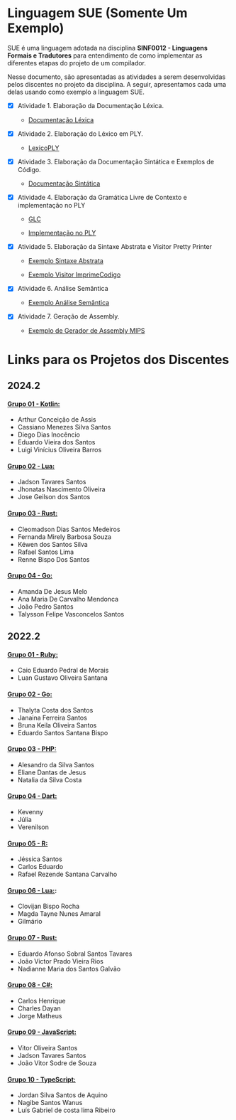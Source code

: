 # Linguagem SUE (Somente Um Exemplo)
SUE é uma linguagem adotada na disciplina __SINF0012 - Linguagens Formais e Tradutores__ para entendimento de como implementar as diferentes etapas do projeto de um compilador.

Nesse documento, são apresentadas as atividades a serem desenvolvidas pelos discentes no projeto da disciplina. A seguir, apresentamos cada uma delas usando como exemplo a linguagem SUE.

- [x] Atividade 1. Elaboração da Documentação Léxica.

  - [Documentação Léxica](https://github.com/andreluisms/LinguagemSue/blob/main/mds/lexico.md)
  
- [x] Atividade 2. Elaboração do Léxico em PLY.
	
  - [LexicoPLY](https://github.com/andreluisms/TutorialSemantico02/blob/main/ExpressionLanguageLex.py)

- [x] Atividade 3. Elaboração da Documentação Sintática e Exemplos de Código.

  - [Documentação Sintática](https://github.com/andreluisms/LinguagemSue/blob/main/mds/sintatico.md)

- [x] Atividade 4. Elaboração da Gramática Livre de Contexto e implementação no PLY

  - [GLC](https://github.com/andreluisms/TutorialSemantico02/blob/main/mds/glc.md)

  - [Implementação no PLY](https://github.com/andreluisms/TutorialSemantico02/blob/main/ExpressionLanguageParser.py)

- [x] Atividade 5. Elaboração da Sintaxe Abstrata e Visitor Pretty Printer

  - [Exemplo Sintaxe Abstrata](https://github.com/andreluisms/TutorialSemantico02/blob/main/SintaxeAbstrata.py)

  - [Exemplo Visitor ImprimeCodigo](https://github.com/andreluisms/TutorialSemantico02/blob/main/Visitor.py)

- [x] Atividade 6. Análise Semântica

  - [Exemplo Análise Semântica](https://github.com/andreluisms/TutorialSemantico02/blob/main/SemanticVisitor.py)

- [x] Atividade 7. Geração de Assembly.
  
  - [Exemplo de Gerador de Assembly MIPS](https://github.com/andreluisms/LinguagemSue/blob/main/AssemblyVisitor.py)


# Links para os Projetos dos Discentes 
## 2024.2 

#### [Grupo 01 - Kotlin:](https://github.com/Luan-S4ntana/Compilador_Ruby)
  - Arthur Conceição de Assis
  - Cassiano Menezes Silva Santos
  - Diego Dias Inocêncio
  - Eduardo Vieira dos Santos
  - Luigi Vinícius Oliveira Barros
    
#### [Grupo 02 - Lua:](https://github.com/Luan-S4ntana/Compilador_Ruby)
   - Jadson Tavares Santos
   - Jhonatas Nascimento Oliveira
   - Jose Geilson dos Santos

#### [Grupo 03 - Rust:](https://github.com/Luan-S4ntana/Compilador_Ruby)
  - Cleomadson Dias Santos Medeiros
  - Fernanda Mirely Barbosa Souza
  - Kéwen dos Santos Silva
  - Rafael Santos Lima
  - Renne Bispo Dos Santos

#### [Grupo 04 - Go:](https://github.com/Luan-S4ntana/Compilador_Ruby)
  - Amanda De Jesus Melo
  - Ana Maria De Carvalho Mendonca
  - João Pedro Santos
  - Talysson Felipe Vasconcelos Santos

## 2022.2 

#### [Grupo 01 - Ruby:](https://github.com/Luan-S4ntana/Compilador_Ruby)
  - Caio Eduardo Pedral de Morais
  - Luan Gustavo Oliveira Santana


#### [Grupo 02 - Go:](https://github.com/EduardoSSBispo/Linguagem-GO)
- Thalyta Costa dos Santos
- Janaina Ferreira Santos
- Bruna Keila Oliveira Santos
- Eduardo Santos Santana Bispo 

#### [Grupo 03 - PHP:](https://github.com/Elianedantas/CompiladorPHP)
- Alesandro da Silva Santos
- Eliane Dantas de Jesus
- Natalia da Silva Costa 

#### [Grupo 04 - Dart:](https://github.com/KevennyJS/Dart-Analyser-Lexicon-Syntactic-Semantic)
  - Kevenny
  - Júlia
  - Verenilson


#### [Grupo 05 - R:](https://github.com/JessicaPortilio/LinguagemR)
  - Jéssica Santos
  - Carlos Eduardo
  - Rafael Rezende Santana Carvalho

#### [Grupo 06 - Lua:](https://github.com/Clovijan/Compilador_Lua):
  - Clovijan Bispo Rocha
  - Magda Tayne Nunes Amaral
  - Gilmário 


#### [Grupo 07 - Rust:](https://github.com/LINGUAGENS-FORMAIS-E-TRADUTORES-2022-2/compilador-rust)
  - Eduardo Afonso Sobral Santos Tavares
  - João Victor Prado Vieira Rios
  - Nadianne Maria dos Santos Galvão


#### [Grupo 08 - C#:](https://github.com/charlescosta1/CSharp_Compiler)
  - Carlos Henrique
  - Charles Dayan
  - Jorge Matheus


#### [Grupo 09 - JavaScript:](https://github.com/vitorolive99/Projeto-LFT---JavaScript)
  - Vitor Oliveira Santos
  - Jadson Tavares Santos
  - João Vitor Sodre de Souza


#### [Grupo 10 - TypeScript:](https://github.com/JordS2/Analisador-L-xico---Typescript-1-)
  - Jordan Silva Santos de Aquino 
  - Nagibe Santos Wanus 
  - Luís Gabriel de costa lima Ribeiro
